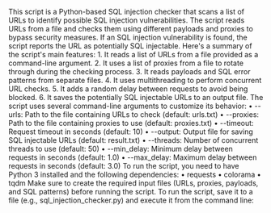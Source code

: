 This script is a Python-based SQL injection checker that scans a list of URLs to identify possible SQL injection vulnerabilities. The script reads URLs from a file and checks them using different payloads and proxies to bypass security measures. If an SQL injection vulnerability is found, the script reports the URL as potentially SQL injectable.
Here's a summary of the script's main features:
    1. It reads a list of URLs from a file provided as a command-line argument.
    2. It uses a list of proxies from a file to rotate through during the checking process.
    3. It reads payloads and SQL error patterns from separate files.
    4. It uses multithreading to perform concurrent URL checks.
    5. It adds a random delay between requests to avoid being blocked.
    6. It saves the potentially SQL injectable URLs to an output file.
The script uses several command-line arguments to customize its behavior:
    • --urls: Path to the file containing URLs to check (default: urls.txt)
    • --proxies: Path to the file containing proxies to use (default: proxies.txt)
    • --timeout: Request timeout in seconds (default: 10)
    • --output: Output file for saving SQL injectable URLs (default: result.txt)
    • --threads: Number of concurrent threads to use (default: 50)
    • --min_delay: Minimum delay between requests in seconds (default: 1.0)
    • --max_delay: Maximum delay between requests in seconds (default: 3.0)
To run the script, you need to have Python 3 installed and the following dependencies:
    • requests
    • colorama
    • tqdm
Make sure to create the required input files (URLs, proxies, payloads, and SQL patterns) before running the script. To run the script, save it to a file (e.g., sql_injection_checker.py) and execute it from the command line:

